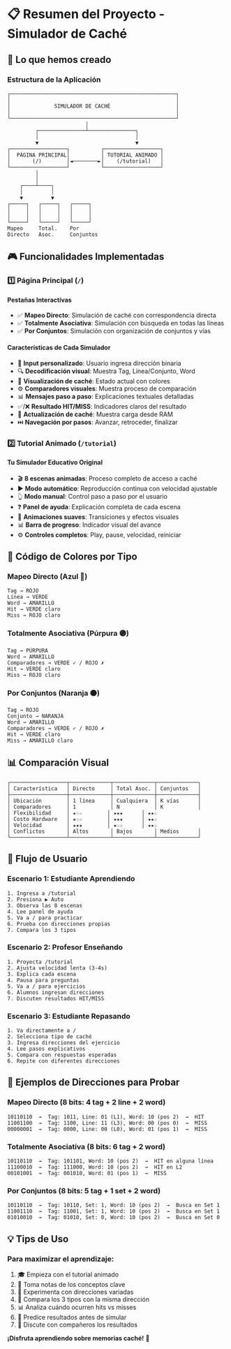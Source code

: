 # 📋 Resumen del Proyecto - Simulador de Caché

## 🎉 Lo que hemos creado

### Estructura de la Aplicación

```
┌─────────────────────────────────────────────────────┐
│                                                     │
│              SIMULADOR DE CACHÉ                     │
│                                                     │
└─────────────────────────────────────────────────────┘
                         │
         ┌───────────────┴───────────────┐
         │                               │
         ▼                               ▼
┌──────────────────┐          ┌──────────────────┐
│  PÁGINA PRINCIPAL│          │ TUTORIAL ANIMADO │
│       (/)        │◄────────►│    (/tutorial)   │
└──────────────────┘          └──────────────────┘
         │
         │
    ┌────┴────┐
    │         │
    ▼         ▼
┌─────┐   ┌─────┐   ┌─────┐
│     │   │     │   │     │
│     │   │     │   │     │
└─────┘   └─────┘   └─────┘
Mapeo     Total.    Por
Directo   Asoc.     Conjuntos
```

## 🎮 Funcionalidades Implementadas

### 1️⃣ Página Principal (`/`)

#### Pestañas Interactivas
- ✅ **Mapeo Directo**: Simulación de caché con correspondencia directa
- ✅ **Totalmente Asociativa**: Simulación con búsqueda en todas las líneas
- ✅ **Por Conjuntos**: Simulación con organización de conjuntos y vías

#### Características de Cada Simulador
- 📝 **Input personalizado**: Usuario ingresa dirección binaria
- 🔍 **Decodificación visual**: Muestra Tag, Línea/Conjunto, Word
- 🎨 **Visualización de caché**: Estado actual con colores
- ⚙️ **Comparadores visuales**: Muestra proceso de comparación
- 📊 **Mensajes paso a paso**: Explicaciones textuales detalladas
- ✅/❌ **Resultado HIT/MISS**: Indicadores claros del resultado
- 🔄 **Actualización de caché**: Muestra carga desde RAM
- ⏭️ **Navegación por pasos**: Avanzar, retroceder, finalizar

### 2️⃣ Tutorial Animado (`/tutorial`)

#### Tu Simulador Educativo Original
- 🎬 **8 escenas animadas**: Proceso completo de acceso a caché
- ▶️ **Modo automático**: Reproducción continua con velocidad ajustable
- 👆 **Modo manual**: Control paso a paso por el usuario
- ❓ **Panel de ayuda**: Explicación completa de cada escena
- 🎨 **Animaciones suaves**: Transiciones y efectos visuales
- 📊 **Barra de progreso**: Indicador visual del avance
- ⚙️ **Controles completos**: Play, pause, velocidad, reiniciar

## 🎨 Código de Colores por Tipo

### Mapeo Directo (Azul 🔵)
```
Tag → ROJO
Línea → VERDE  
Word → AMARILLO
Hit → VERDE claro
Miss → ROJO claro
```

### Totalmente Asociativa (Púrpura 🟣)
```
Tag → PÚRPURA
Word → AMARILLO
Comparadores → VERDE ✓ / ROJO ✗
Hit → VERDE claro
Miss → ROJO claro
```

### Por Conjuntos (Naranja 🟠)
```
Tag → ROJO
Conjunto → NARANJA
Word → AMARILLO
Comparadores → VERDE ✓ / ROJO ✗
Hit → VERDE claro
Miss → AMARILLO claro
```

## 📊 Comparación Visual

```
┌──────────────────┬─────────────┬─────────────┬─────────────┐
│ Característica   │ Directo     │ Total Asoc. │ Conjuntos   │
├──────────────────┼─────────────┼─────────────┼─────────────┤
│ Ubicación        │ 1 línea     │ Cualquiera  │ K vías      │
│ Comparadores     │ 1           │ N           │ K           │
│ Flexibilidad     │ ★☆☆        │ ★★★      │ ★★☆         
│ Costo Hardware   │ ★☆☆        │ ★★★      │ ★★☆         
│ Velocidad        │ ★★★        │ ★☆☆      │ ★★☆         
│ Conflictos       │ Altos       │ Bajos       │ Medios      │
└──────────────────┴─────────────┴─────────────┴─────────────┘
```

## 🔄 Flujo de Usuario

### Escenario 1: Estudiante Aprendiendo
```
1. Ingresa a /tutorial
2. Presiona ▶ Auto
3. Observa las 8 escenas
4. Lee panel de ayuda
5. Va a / para practicar
6. Prueba con direcciones propias
7. Compara los 3 tipos
```

### Escenario 2: Profesor Enseñando
```
1. Proyecta /tutorial
2. Ajusta velocidad lenta (3-4s)
3. Explica cada escena
4. Pausa para preguntas
5. Va a / para ejercicios
6. Alumnos ingresan direcciones
7. Discuten resultados HIT/MISS
```

### Escenario 3: Estudiante Repasando
```
1. Va directamente a /
2. Selecciona tipo de caché
3. Ingresa direcciones del ejercicio
4. Lee pasos explicativos
5. Compara con respuestas esperadas
6. Repite con diferentes direcciones
```


## 🎯 Ejemplos de Direcciones para Probar

### Mapeo Directo (8 bits: 4 tag + 2 line + 2 word)
```
10110110  →  Tag: 1011, Line: 01 (L1), Word: 10 (pos 2)  →  HIT
11001100  →  Tag: 1100, Line: 11 (L3), Word: 00 (pos 0)  →  MISS
00000001  →  Tag: 0000, Line: 00 (L0), Word: 01 (pos 1)  →  MISS
```

### Totalmente Asociativa (8 bits: 6 tag + 2 word)
```
10110110  →  Tag: 101101, Word: 10 (pos 2)  →  HIT en alguna línea
11100010  →  Tag: 111000, Word: 10 (pos 2)  →  HIT en L2
00101001  →  Tag: 001010, Word: 01 (pos 1)  →  MISS
```

### Por Conjuntos (8 bits: 5 tag + 1 set + 2 word)
```
10110110  →  Tag: 10110, Set: 1, Word: 10 (pos 2)  →  Busca en Set 1
11001110  →  Tag: 11001, Set: 1, Word: 10 (pos 2)  →  Busca en Set 1
01010010  →  Tag: 01010, Set: 0, Word: 10 (pos 2)  →  Busca en Set 0
```

## 💡 Tips de Uso

### Para maximizar el aprendizaje:
1. 🎓 Empieza con el tutorial animado
2. 📝 Toma notas de los conceptos clave
3. 🧪 Experimenta con direcciones variadas
4. 🔄 Compara los 3 tipos con la misma dirección
5. 📊 Analiza cuándo ocurren hits vs misses
6. 🤔 Predice resultados antes de simular
7. 👥 Discute con compañeros los resultados

**¡Disfruta aprendiendo sobre memorias caché!** 🚀
